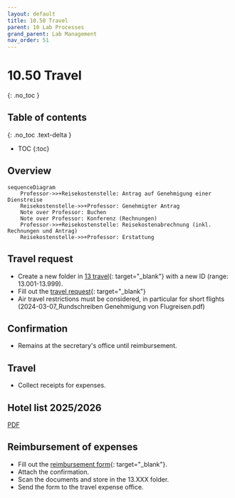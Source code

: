 ```yaml
---
layout: default
title: 10.50 Travel
parent: 10 Lab Processes
grand_parent: Lab Management
nav_order: 51
---
```


# 10.50 Travel
{: .no_toc }

## Table of contents
{: .no_toc .text-delta }

- TOC
{:toc}

## Overview

```mermaid
sequenceDiagram
    Professor->>+Reisekostenstelle: Antrag auf Genehmigung einer Dienstreise
    Reisekostenstelle->>+Professor: Genehmigter Antrag
    Note over Professor: Buchen
    Note over Professor: Konferenz (Rechnungen)
    Professor->>+Reisekostenstelle: Reisekostenabrechnung (inkl. Rechnungen und Antrag)
    Reisekostenstelle->>+Professor: Erstattung

```
## Travel request

- Create a new folder in [13 travel](https://nc-2272638881871040784.nextcloud-ionos.com/index.php/apps/files/?dir=/10-lab/13_travel&fileid=61){: target="_blank"} with a new ID (range: 13.001-13.999).
- Fill out the [travel request](https://www.uni-bamberg.de/fileadmin/abt-personal/Homepage_ab_2016-03/11_Formulare_Infos_Merkblaetter/Reisekosten/Neu-06-2022/Antrag%20auf%20Genehmigung%20einer%20Dienstreise.pdf){: target="_blank"}
- Air travel restrictions must be considered, in particular for short flights (2024-03-07_Rundschreiben Genehmigung von Flugreisen.pdf)

## Confirmation

- Remains at the secretary's office until reimbursement.

## Travel
- Collect receipts for expenses.
  
## Hotel list 2025/2026
[PDF](https://www.intranet.uni-bayreuth.de/pool/dokumente/personal-formulare/dr-hotel-hotelliste_freistaat_bybn_2024_inland.pdf)

## Reimbursement of expenses

- Fill out the [reimbursement form](https://www.uni-bamberg.de/fileadmin/abt-personal/Homepage_ab_2016-03/11_Formulare_Infos_Merkblaetter/Reisekosten/Reisekostenabrechnung-10-17.docx){: target="_blank"}.
- Attach the confirmation.
- Scan the documents and store in the 13.XXX folder.
- Send the form to the travel expense office.
